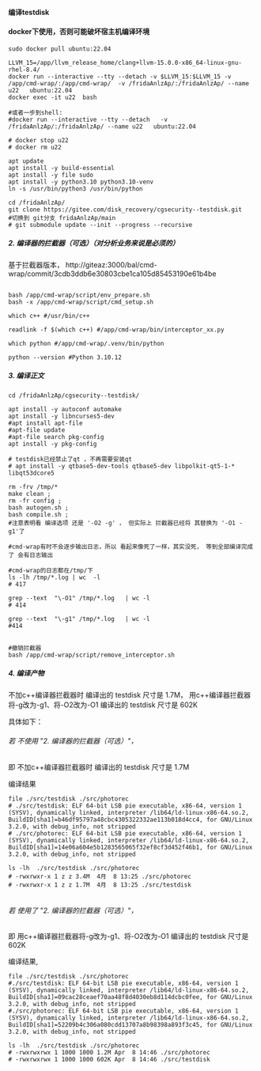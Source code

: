 #### 编译testdisk


####  docker下使用，否则可能破坏宿主机编译环境
```shell
sudo docker pull ubuntu:22.04

LLVM_15=/app/llvm_release_home/clang+llvm-15.0.0-x86_64-linux-gnu-rhel-8.4/
docker run --interactive --tty --detach -v $LLVM_15:$LLVM_15 -v /app/cmd-wrap/:/app/cmd-wrap/  -v /fridaAnlzAp/:/fridaAnlzAp/ --name u22   ubuntu:22.04
docker exec -it u22  bash

#或者一步到shell:
#docker run --interactive --tty --detach   -v /fridaAnlzAp/:/fridaAnlzAp/ --name u22   ubuntu:22.04

# docker stop u22
# docker rm u22
```

```shell
apt update
apt install -y build-essential
apt install -y file sudo
apt install -y python3.10 python3.10-venv
ln -s /usr/bin/python3 /usr/bin/python
```


```shell
cd /fridaAnlzAp/
git clone https://gitee.com/disk_recovery/cgsecurity--testdisk.git
#切换到 git分支 fridaAnlzAp/main
# git submodule update --init --progress --recursive 

```

##### 2. 编译器的拦截器（可选）（对分析业务来说是必须的）

基于拦截器版本， http://giteaz:3000/bal/cmd-wrap/commit/3cdb3ddb6e30803cbe1ca105d85453190e61b4be

```shell

bash /app/cmd-wrap/script/env_prepare.sh
bash -x /app/cmd-wrap/script/cmd_setup.sh

which c++ #/usr/bin/c++

readlink -f $(which c++) #/app/cmd-wrap/bin/interceptor_xx.py

which python #/app/cmd-wrap/.venv/bin/python

python --version #Python 3.10.12

```

#####  3. 编译正文
```shell
cd /fridaAnlzAp/cgsecurity--testdisk/

apt install -y autoconf automake
apt install -y libncurses5-dev 
#apt install apt-file
#apt-file update
#apt-file search pkg-config
apt install -y pkg-config

# testdisk已经禁止了qt ，不再需要安装qt
# apt install -y qtbase5-dev-tools qtbase5-dev libpolkit-qt5-1-* libqt53dcore5

rm -frv /tmp/*
make clean ; 
rm -fr config ;  
bash autogen.sh ;
bash compile.sh ;
#注意表明看 编译选项 还是 '-O2 -g' ， 但实际上 拦截器已经将 其替换为 '-O1 -g1'了

#cmd-wrap有时不会逐步输出日志，所以 看起来像死了一样，其实没死， 等到全部编译完成了 会有日志输出

#cmd-wrap的日志都在/tmp/下
ls -lh /tmp/*.log | wc  -l 
# 417

grep --text  "\-O1" /tmp/*.log   | wc -l 
# 414

grep --text  "\-g1" /tmp/*.log   | wc -l 
#414


#撤销拦截器
bash /app/cmd-wrap/script/remove_interceptor.sh
```

##### 4. 编译产物

不加c++编译器拦截器时 编译出的 testdisk 尺寸是 1.7M，  用c++编译器拦截器将-g改为-g1、将-O2改为-O1 编译出的 testdisk 尺寸是 602K 

具体如下：


###### 若 不使用 "2. 编译器的拦截器（可选）"，
即 不加c++编译器拦截器时 编译出的 testdisk 尺寸是 1.7M

编译结果 
```shell
file ./src/testdisk ./src/photorec
# ./src/testdisk: ELF 64-bit LSB pie executable, x86-64, version 1 (SYSV), dynamically linked, interpreter /lib64/ld-linux-x86-64.so.2, BuildID[sha1]=b46df95797a48cbc4305322332ae113b018d4cc4, for GNU/Linux 3.2.0, with debug_info, not stripped
# ./src/photorec: ELF 64-bit LSB pie executable, x86-64, version 1 (SYSV), dynamically linked, interpreter /lib64/ld-linux-x86-64.so.2, BuildID[sha1]=14e06a604e5b1283565065f32ef8cf3d452f46b1, for GNU/Linux 3.2.0, with debug_info, not stripped

ls -lh  ./src/testdisk ./src/photorec
# -rwxrwxr-x 1 z z 3.4M  4月  8 13:25 ./src/photorec
# -rwxrwxr-x 1 z z 1.7M  4月  8 13:25 ./src/testdisk


```

######  若 使用了 "2. 编译器的拦截器（可选）"，
即 用c++编译器拦截器将-g改为-g1、将-O2改为-O1 编译出的 testdisk 尺寸是 602K 

编译结果, 
```shell
file ./src/testdisk ./src/photorec
#./src/testdisk: ELF 64-bit LSB pie executable, x86-64, version 1 (SYSV), dynamically linked, interpreter /lib64/ld-linux-x86-64.so.2, BuildID[sha1]=09cac28ceaef70aa48f8d4030eb8d114dcbc0fee, for GNU/Linux 3.2.0, with debug_info, not stripped
#./src/photorec: ELF 64-bit LSB pie executable, x86-64, version 1 (SYSV), dynamically linked, interpreter /lib64/ld-linux-x86-64.so.2, BuildID[sha1]=52209b4c306a080cdd13707a8b98398a893f3c45, for GNU/Linux 3.2.0, with debug_info, not stripped

ls -lh  ./src/testdisk ./src/photorec
# -rwxrwxrwx 1 1000 1000 1.2M Apr  8 14:46 ./src/photorec
# -rwxrwxrwx 1 1000 1000 602K Apr  8 14:46 ./src/testdisk


```